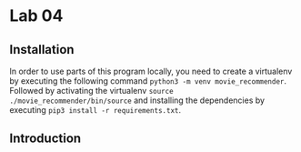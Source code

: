# Lab 04

## Installation

In order to use parts of this program locally, you need to create a 
virtualenv by executing the following command 
```python3 -m venv movie_recommender```. Followed by activating the virtualenv ```source ./movie_recommender/bin/source``` and installing the dependencies by executing ```pip3 install -r requirements.txt```.

## Introduction



